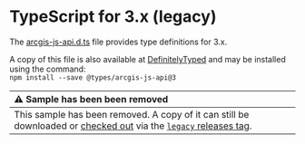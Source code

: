 # TypeScript for 3.x (legacy)

The [arcgis-js-api.d.ts](arcgis-js-api.d.ts) file provides type definitions for 3.x.

A copy of this file is also available at [DefinitelyTyped](https://github.com/DefinitelyTyped/DefinitelyTyped/tree/master/types/arcgis-js-api/v3) and may be installed using the command:  
`npm install --save @types/arcgis-js-api@3`

| :warning:  Sample has been been removed   |
| :-----------------------------------------|
| This sample has been removed. A copy of it can still be downloaded or [checked out](https://git-scm.com/book/en/v2/Git-Basics-Tagging) via the [`legacy` releases tag](https://github.com/Esri/jsapi-resources/releases/tag/legacy). |
